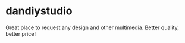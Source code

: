 # dandiystudio
Great place to request any design and other multimedia. Better quality, better price!
